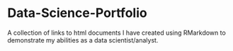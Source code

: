 # Data-Science-Portfolio
A collection of links to html documents I have created using RMarkdown to demonstrate my abilities as a data scientist/analyst.

